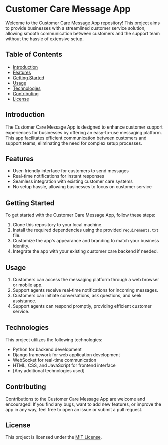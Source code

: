 # Customer Care Message App

Welcome to the Customer Care Message App repository! This project aims to provide businesses with a streamlined customer service solution, allowing smooth communication between customers and the support team without the hassle of extensive setup.

## Table of Contents
- [Introduction](#introduction)
- [Features](#features)
- [Getting Started](#getting-started)
- [Usage](#usage)
- [Technologies](#technologies)
- [Contributing](#contributing)
- [License](#license)

## Introduction
The Customer Care Message App is designed to enhance customer support experiences for businesses by offering an easy-to-use messaging platform. This app facilitates efficient communication between customers and support teams, eliminating the need for complex setup processes.

## Features
- User-friendly interface for customers to send messages
- Real-time notifications for instant responses
- Seamless integration with existing customer care systems
- No setup hassle, allowing businesses to focus on customer service

## Getting Started
To get started with the Customer Care Message App, follow these steps:
1. Clone this repository to your local machine.
2. Install the required dependencies using the provided `requirements.txt` file.
3. Customize the app's appearance and branding to match your business identity.
4. Integrate the app with your existing customer care backend if needed.

## Usage
1. Customers can access the messaging platform through a web browser or mobile app.
2. Support agents receive real-time notifications for incoming messages.
3. Customers can initiate conversations, ask questions, and seek assistance.
4. Support agents can respond promptly, providing efficient customer service.

## Technologies
This project utilizes the following technologies:
- Python for backend development
- Django framework for web application development
- WebSocket for real-time communication
- HTML, CSS, and JavaScript for frontend interface
- [Any additional technologies used]

## Contributing
Contributions to the Customer Care Message App are welcome and encouraged! If you find any bugs, want to add new features, or improve the app in any way, feel free to open an issue or submit a pull request.

## License
This project is licensed under the [MIT License](LICENSE).
